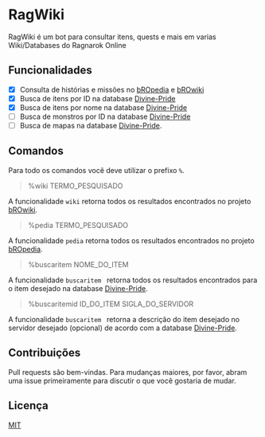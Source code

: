 # RagWiki

RagWiki é um bot para consultar itens, quests e mais em varias Wiki/Databases do Ragnarok Online


## Funcionalidades
- [x] Consulta de histórias e missões no [bROpedia](https://bropedia.net) e [bROwiki](https://browiki.org/)
- [x] Busca de itens por ID na database [Divine-Pride](https://www.divine-pride.net/database/item)
- [x] Busca de itens por nome na database [Divine-Pride](https://www.divine-pride.net/database/item)
- [ ] Busca de monstros por ID na database [Divine-Pride](https://www.divine-pride.net/database/monster)
- [ ] Busca de mapas na database [Divine-Pride](https://www.divine-pride.net/database/map/).

## Comandos
Para todo os comandos você deve utilizar o prefixo ```%```.

>%wiki TERMO_PESQUISADO

A funcionalidade ```wiki``` retorna todos os resultados encontrados no projeto [bROwiki](https://browiki.org/).

>%pedia TERMO_PESQUISADO

A funcionalidade ```pedia``` retorna todos os resultados encontrados no projeto [bROpedia](https://bropedia.net).

>%buscaritem NOME_DO_ITEM

A funcionalidade ```buscaritem ``` retorna todos os resultados encontrados para o item desejado na database [Divine-Pride](https://www.divine-pride.net/database/item).

>%buscaritemid ID_DO_ITEM SIGLA_DO_SERVIDOR

A funcionalidade ```buscaritem ``` retorna a descrição do item desejado no servidor desejado (opcional) de acordo com a database [Divine-Pride](https://www.divine-pride.net/database/item).




## Contribuições
Pull requests são bem-vindas. Para mudanças maiores, por favor, abram uma issue primeiramente para discutir o que você gostaria de mudar.

## Licença
[MIT](https://choosealicense.com/licenses/mit/)